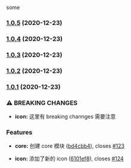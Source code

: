 some
### [1.0.5](https://github.com/mjzhang1993/lerna-test/compare/v1.0.4...v1.0.5) (2020-12-23)

### [1.0.4](https://github.com/mjzhang1993/lerna-test/compare/v1.0.3...v1.0.4) (2020-12-23)

### [1.0.3](https://github.com/mjzhang1993/lerna-test/compare/v1.0.2...v1.0.3) (2020-12-23)

### [1.0.2](https://github.com/mjzhang1993/lerna-test/compare/v1.0.1...v1.0.2) (2020-12-23)

### [1.0.1](https://github.com/mjzhang1993/lerna-test/compare/v2.0.0...v1.0.1) (2020-12-23)


### ⚠ BREAKING CHANGES

* **icon:** 这里有 breaking channges 需要注意

### Features

* **core:** 创建 core 模块 ([bd4cbb4](https://github.com/mjzhang1993/lerna-test/commit/bd4cbb42790ae65e72700df5fdfca21beadfd48b)), closes [#123](https://github.com/mjzhang1993/lerna-test/issues/123)


* **icon:** 添加了新的 icon ([6101ef8](https://github.com/mjzhang1993/lerna-test/commit/6101ef82a5c4937ca3d08ac2d3ffe54a7bf716f4)), closes [#124](https://github.com/mjzhang1993/lerna-test/issues/124)
